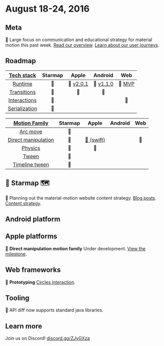 # August 18-24, 2016

## Meta

📝 Large focus on communication and educational strategy for material motion this past week. [Read our overview](https://material-motion.gitbooks.io/material-motion-starmap/content/specifications/). [Learn about our user journeys](https://material-motion.gitbooks.io/material-motion-starmap/content/user_journeys/).

## Roadmap

| [Tech stack](https://material-motion.gitbooks.io/material-motion-starmap/content/specifications/#tech-stack) | Starmap | Apple | Android | Web |
|:------:|:-------:|:-----:|:-------:|:---:|
| [Runtime](https://material-motion.gitbooks.io/material-motion-starmap/content/specifications/runtime/) | 🎉 | 🎉 [v2.0.1](https://github.com/material-motion/material-motion-runtime-objc/releases/tag/v2.0.1) | 🎉 [v1.1.0](https://github.com/material-motion/material-motion-runtime-android/releases/tag/1.1.0) | 🎉 [MVP](https://github.com/material-motion/material-motion-experiments-js/tree/develop/src) |
| [Transitions](https://material-motion.gitbooks.io/material-motion-starmap/content/specifications/transitions.html) | 🎉 | 📝 | 📝 | &nbsp; |
| [Interactions](https://material-motion.gitbooks.io/material-motion-starmap/content/specifications/interactions.html) | 📝 | &nbsp; | &nbsp; | 📝 |
| [Serialization](https://material-motion.gitbooks.io/material-motion-starmap/content/specifications/serialization.html) | 📝 | &nbsp; | &nbsp; | &nbsp; |

| [Motion Family](https://material-motion.gitbooks.io/material-motion-starmap/content/specifications/motion-family.html) | Starmap | Apple | Android | Web |
|:------:|:-------:|:-----:|:-------:|:---:|
| [Arc move](https://material-motion.gitbooks.io/material-motion-starmap/content/specifications/motion_family/arc_move.html) | 📝 | &nbsp; | &nbsp; | &nbsp; |
| [Direct manipulation](https://material-motion.gitbooks.io/material-motion-starmap/content/specifications/motion_family/direct_manipulation.html) | 📝 | [📝 (swift)](https://github.com/material-motion/material-motion-family-direct-manipulation-swift) | &nbsp; | 📝 |
| [Physics](https://material-motion.gitbooks.io/material-motion-starmap/content/specifications/motion_family/physics.html) | 📝 | 📝 | &nbsp; | &nbsp; |
| [Tween](https://material-motion.gitbooks.io/material-motion-starmap/content/specifications/motion_family/tween.html) | 📝 | &nbsp; | &nbsp; | &nbsp; |
| [Timeline tween](https://material-motion.gitbooks.io/material-motion-starmap/content/specifications/motion_family/timeline_tween.html) | 📝 | &nbsp; | &nbsp; | &nbsp; |

## 🌟 Starmap 🗺

📝 Planning out the material-motion website content strategy. [Blog posts](https://github.com/material-motion/material-motion-website/milestone/1). [Content strategy](https://github.com/material-motion/material-motion-website/milestone/2).

## Android platform

## Apple platforms

📝 **Direct manipulation motion family** Under development. [View the milestone](https://github.com/material-motion/material-motion-family-direct-manipulation-swift/milestone/1).

## Web frameworks

📝 **Prototyping** [Circles interaction](http://codereview.cc/D1483).

## Tooling

🎉 API diff now supports standard java libraries.

## Learn more

Join us on Discord! [discord.gg/ZJyGXza](https://discord.gg/ZJyGXza)


